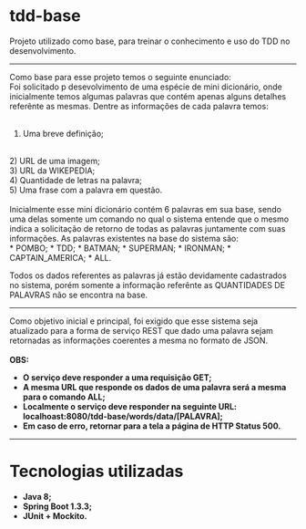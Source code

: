 # tdd-base
Projeto utilizado como base, para treinar o conhecimento e uso do TDD no desenvolvimento.
___
Como base para esse projeto temos o seguinte enunciado:
<br/>
Foi solicitado p desevolvimento de uma espécie de mini dicionário, onde inicialmente temos algumas palavras que contém apenas alguns detalhes referênte as mesmas. Dentre as informações de cada palavra temos:
<br/>
<br/>
1) Uma breve definição;
<br/>
2) URL de uma imagem;
<br/>
3) URL da WIKEPEDIA;
<br/>
4) Quantidade de letras na palavra;
<br/>
5) Uma frase com a palavra em questão.
<br/>
<br/>
Inicialmente esse mini dicionário contém 6 palavras em sua base, sendo uma delas somente um comando no qual o sistema entende que o mesmo indica a solicitação de retorno de todas as palavras juntamente com suas informações.
As palavras existentes na base do sistema são:
<br/>
* POMBO;
* TDD;
* BATMAN;
* SUPERMAN;
* IRONMAN;
* CAPTAIN_AMERICA;
* ALL.

Todos os dados referentes as palavras já estão devidamente cadastrados no sistema, porém somente a informação referênte as QUANTIDADES DE PALAVRAS não se encontra na base.
<br/>
___
Como objetivo inicial e principal, foi exigido que esse sistema seja atualizado para a forma de serviço REST que dado uma palavra sejam retornadas as informações coerentes a mesma no formato de JSON.
<br/>
<br/>
<b>OBS<b/>: 
* O serviço deve responder a uma requisição GET;
* A mesma URL que responde os dados de uma palavra será a mesma para o comando ALL;
* Localmente o serviço deve responder na seguinte URL: localhoast:8080/tdd-base/words/data/[PALAVRA];
* Em caso de erro, retornar para a tela a página de HTTP Status 500.

___
# Tecnologias utilizadas
+ Java 8;
+ Spring Boot 1.3.3;
+ JUnit + Mockito.
